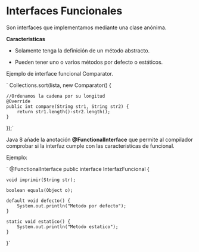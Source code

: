 # Interfaces Funcionales

Son interfaces que implementamos mediante una clase anónima.

**Caracteristicas**

- Solamente tenga la definición de un método abstracto.

- Pueden tener uno o varios métodos por defecto o estáticos. 

Ejemplo de interface funcional Comparator.

`
Collections.sort(lista, new Comparator<String>() {

    //Ordenamos la cadena por su longitud
    @Override
    public int compare(String str1, String str2) {
        return str1.length()-str2.length();
    }

});`

Java 8 añade la anotación **@FunctionalInterface** que permite al compilador comprobar si la interfaz cumple con las caracteristicas de funcional.

Ejemplo:

`
@FunctionalInterface
public interface InterfazFuncional {
	
	void imprimir(String str);
	
	boolean equals(Object o);
	
	default void defecto() {
		System.out.println("Metodo por defecto");
	}
	
	static void estatico() {
		System.out.println("Metodo estatico");
	}

}`
